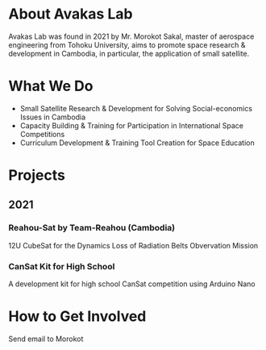 # About Avakas Lab
Avakas Lab was found in 2021 by Mr. Morokot Sakal, master of aerospace engineering from Tohoku University, aims to promote space research & development in Cambodia, in particular, the application of small satellite.

# What We Do
* Small Satellite Research & Development for Solving Social-economics Issues in Cambodia
* Capacity Building & Training for Participation in International Space Competitions
* Curriculum Development & Training Tool Creation for Space Education

# Projects
## 2021
### Reahou-Sat by Team-Reahou (Cambodia)
12U CubeSat for the Dynamics Loss of Radiation Belts Obvervation Mission

### CanSat Kit for High School
A development kit for high school CanSat competition using Arduino Nano

# How to Get Involved
Send email to Morokot
